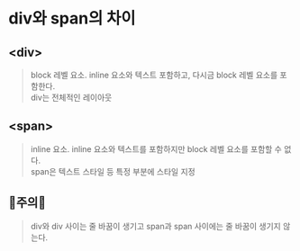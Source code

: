# div와 span의 차이

## \<div>

>block 레벨 요소. inline 요소와 텍스트 포함하고, 다시금 block 레벨 요소를 포함한다.<br>
>div는 전체적인 레이아웃

## \<span>

>inline 요소. inline 요소와 텍스트를 포함하지만 block 레벨 요소를 포함할 수 없다.<br>
>span은 텍스트 스타일 등 특정 부분에 스타일 지정

## 🔞주의🔞

>div와 div 사이는 줄 바꿈이 생기고 span과 span 사이에는 줄 바꿈이 생기지 않는다.




